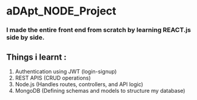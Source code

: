 # aDApt_NODE_Project

### I made the entire front end from scratch by learning REACT.js side by side.

## Things i learnt :

1. Authentication using JWT (login-signup)
2. REST APIS (CRUD operations)
3. Node.js (Handles routes, controllers, and API logic)
4. MongoDB (Defining schemas and models to structure my database)